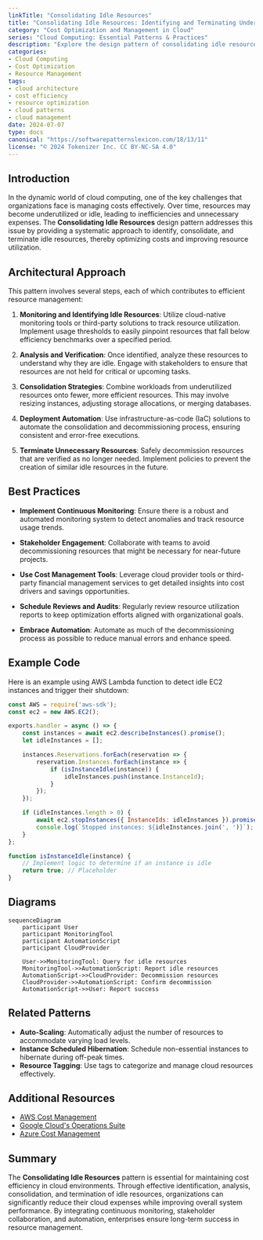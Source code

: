 ```yaml
---
linkTitle: "Consolidating Idle Resources"
title: "Consolidating Idle Resources: Identifying and Terminating Underutilized Resources"
category: "Cost Optimization and Management in Cloud"
series: "Cloud Computing: Essential Patterns & Practices"
description: "Explore the design pattern of consolidating idle resources to optimize costs by identifying and terminating underutilized resources in cloud environments."
categories:
- Cloud Computing
- Cost Optimization
- Resource Management
tags:
- cloud architecture
- cost efficiency
- resource optimization
- cloud patterns
- cloud management
date: 2024-07-07
type: docs
canonical: "https://softwarepatternslexicon.com/18/13/11"
license: "© 2024 Tokenizer Inc. CC BY-NC-SA 4.0"
---
```


## Introduction

In the dynamic world of cloud computing, one of the key challenges that organizations face is managing costs effectively. Over time, resources may become underutilized or idle, leading to inefficiencies and unnecessary expenses. The **Consolidating Idle Resources** design pattern addresses this issue by providing a systematic approach to identify, consolidate, and terminate idle resources, thereby optimizing costs and improving resource utilization.

## Architectural Approach

This pattern involves several steps, each of which contributes to efficient resource management:

1. **Monitoring and Identifying Idle Resources**: Utilize cloud-native monitoring tools or third-party solutions to track resource utilization. Implement usage thresholds to easily pinpoint resources that fall below efficiency benchmarks over a specified period.

2. **Analysis and Verification**: Once identified, analyze these resources to understand why they are idle. Engage with stakeholders to ensure that resources are not held for critical or upcoming tasks.

3. **Consolidation Strategies**: Combine workloads from underutilized resources onto fewer, more efficient resources. This may involve resizing instances, adjusting storage allocations, or merging databases.

4. **Deployment Automation**: Use infrastructure-as-code (IaC) solutions to automate the consolidation and decommissioning process, ensuring consistent and error-free executions.

5. **Terminate Unnecessary Resources**: Safely decommission resources that are verified as no longer needed. Implement policies to prevent the creation of similar idle resources in the future.

## Best Practices

- **Implement Continuous Monitoring**: Ensure there is a robust and automated monitoring system to detect anomalies and track resource usage trends.

- **Stakeholder Engagement**: Collaborate with teams to avoid decommissioning resources that might be necessary for near-future projects.

- **Use Cost Management Tools**: Leverage cloud provider tools or third-party financial management services to get detailed insights into cost drivers and savings opportunities.

- **Schedule Reviews and Audits**: Regularly review resource utilization reports to keep optimization efforts aligned with organizational goals.

- **Embrace Automation**: Automate as much of the decommissioning process as possible to reduce manual errors and enhance speed.

## Example Code

Here is an example using AWS Lambda function to detect idle EC2 instances and trigger their shutdown:

```javascript
const AWS = require('aws-sdk');
const ec2 = new AWS.EC2();

exports.handler = async () => {
    const instances = await ec2.describeInstances().promise();
    let idleInstances = [];

    instances.Reservations.forEach(reservation => {
        reservation.Instances.forEach(instance => {
            if (isInstanceIdle(instance)) {
                idleInstances.push(instance.InstanceId);
            }
        });
    });

    if (idleInstances.length > 0) {
        await ec2.stopInstances({ InstanceIds: idleInstances }).promise();
        console.log(`Stopped instances: ${idleInstances.join(', ')}`);
    }
};

function isInstanceIdle(instance) {
    // Implement logic to determine if an instance is idle
    return true; // Placeholder
}
```

## Diagrams

```mermaid
sequenceDiagram
    participant User
    participant MonitoringTool
    participant AutomationScript
    participant CloudProvider
    
    User->>MonitoringTool: Query for idle resources
    MonitoringTool->>AutomationScript: Report idle resources
    AutomationScript->>CloudProvider: Decommission resources
    CloudProvider->>AutomationScript: Confirm decommission
    AutomationScript->>User: Report success
```

## Related Patterns

- **Auto-Scaling**: Automatically adjust the number of resources to accommodate varying load levels.
- **Instance Scheduled Hibernation**: Schedule non-essential instances to hibernate during off-peak times.
- **Resource Tagging**: Use tags to categorize and manage cloud resources effectively.

## Additional Resources

- [AWS Cost Management](https://aws.amazon.com/aws-cost-management/)
- [Google Cloud's Operations Suite](https://cloud.google.com/products/operations)
- [Azure Cost Management](https://azure.microsoft.com/en-us/services/cost-management/)

## Summary

The **Consolidating Idle Resources** pattern is essential for maintaining cost efficiency in cloud environments. Through effective identification, analysis, consolidation, and termination of idle resources, organizations can significantly reduce their cloud expenses while improving overall system performance. By integrating continuous monitoring, stakeholder collaboration, and automation, enterprises ensure long-term success in resource management.
